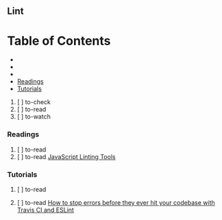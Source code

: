 ## Lint

# Table of Contents
<!-- MarkdownTOC depth=4 -->
  - [](#)
  - [](#)
  - [](#)
  - [Readings](#readings)
  - [Tutorials](#tutorials)
<!-- /MarkdownTOC -->

  1. [ ] to-check []()
  1. [ ] to-read []()
  1. [ ] to-watch []()

### Readings

  1. [ ] to-read []()
  1. [ ] to-read [JavaScript Linting Tools](https://dev.to/mert/javascript-lintingtools)

### Tutorials

  1. [ ] to-read []()

  1. [ ] to-read [How to stop errors before they ever hit your codebase with Travis CI and ESLint](https://medium.freecodecamp.com/how-to-stop-errors-before-they-ever-hit-your-codebase-with-travis-ci-and-eslint-7a5a6b1fcd4a)